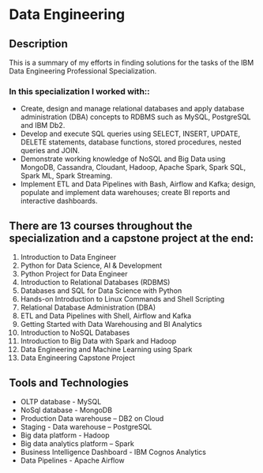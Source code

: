 # Data Engineering

## Description
This is a summary of my efforts in finding solutions for the tasks of the IBM Data Engineering Professional Specialization.

### In this specialization I worked with::
- Create, design and manage relational databases and apply database administration (DBA) concepts to RDBMS such as MySQL, PostgreSQL and IBM Db2.
- Develop and execute SQL queries using SELECT, INSERT, UPDATE, DELETE statements, database functions, stored procedures, nested queries and JOIN.
- Demonstrate working knowledge of NoSQL and Big Data using MongoDB, Cassandra, Cloudant, Hadoop, Apache Spark, Spark SQL, Spark ML, Spark Streaming.
- Implement ETL and Data Pipelines with Bash, Airflow and Kafka; design, populate and implement data warehouses; create BI reports and interactive dashboards.

## There are 13 courses throughout the specialization and a capstone project at the end:
1. Introduction to Data Engineer
2. Python for Data Science, AI & Development
3. Python Project for Data Engineer
4. Introduction to Relational Databases (RDBMS)
5. Databases and SQL for Data Science with Python
6. Hands-on Introduction to Linux Commands and Shell Scripting
7. Relational Database Administration (DBA)
8. ETL and Data Pipelines with Shell, Airflow and Kafka
9. Getting Started with Data Warehousing and BI Analytics
10. Introduction to NoSQL Databases
11. Introduction to Big Data with Spark and Hadoop
12. Data Engineering and Machine Learning using Spark
13. Data Engineering Capstone Project

## Tools and Technologies
- OLTP database - MySQL
- NoSql database - MongoDB
- Production Data warehouse – DB2 on Cloud
- Staging - Data warehouse – PostgreSQL
- Big data platform - Hadoop
- Big data analytics platform – Spark
- Business Intelligence Dashboard - IBM Cognos Analytics
- Data Pipelines - Apache Airflow
